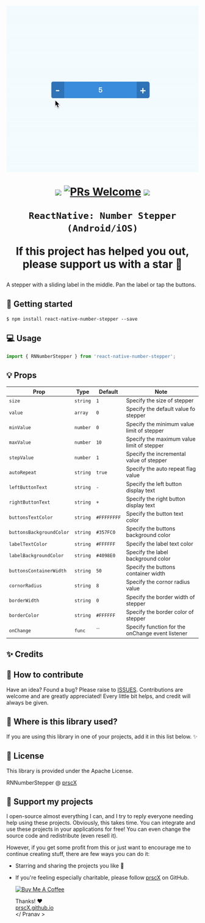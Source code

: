 <h1 align="center">

<p align="center">
  <img src="./assets/hero.gif" />
</p>

<p align="center">
  <a href="https://www.npmjs.com/package/react-native-number-stepper"><img src="http://img.shields.io/npm/v/react-native-number-stepper.svg?style=flat" /></a>
  <a href="https://github.com/prscX/react-native-number-stepper/pulls"><img alt="PRs Welcome" src="https://img.shields.io/badge/PRs-welcome-brightgreen.svg" /></a>
  <a href="https://github.com/prscX/react-native-number-stepper#License"><img src="https://img.shields.io/npm/l/react-native-number-stepper.svg?style=flat" /></a>
</p>


    ReactNative: Number Stepper (Android/iOS)

If this project has helped you out, please support us with a star 🌟
</h1>

A stepper with a sliding label in the middle. Pan the label or tap the buttons.


## 📖 Getting started

`$ npm install react-native-number-stepper --save`


## 💻 Usage

```javascript
import { RNNumberStepper } from 'react-native-number-stepper';

```

## 💡 Props


| Prop              | Type       | Default | Note                                                                                                       |
| ----------------- | ---------- | ------- | ---------------------------------------------------------------------------------------------------------- |
| `size`       | `string`     |   `1`      | Specify the size of stepper
| `value`       | `array`     |   `0`      | Specify the default value fo stepper
| `minValue`       | `number`     |    `0`     | Specify the minimum value limit of stepper
| `maxValue`       | `number`     |    `10`     | Specify the maximum value limit of stepper
| `stepValue`       | `number`     |    `1`     | Specify the incremental value of stepper
| `autoRepeat`       | `string`     |   `true`      | Specify the auto repeat flag value
| `leftButtonText`       | `string`     |   `-`      | Specify the left button display text
| `rightButtonText`       | `string`     |   `+`      | Specify the right button display text
| `buttonsTextColor`       | `string`     |   `#FFFFFFFF`      | Specify the button text color
| `buttonsBackgroundColor`       | `string`     |   `#357FC0`      | Specify the buttons background color
| `labelTextColor`       | `string`     |   `#FFFFFF`      | Specify the label text color
| `labelBackgroundColor`       | `string`     |   `#4098E0`      | Specify the label background color
| `buttonsContainerWidth`       | `string`     |   `50`      | Specify the buttons container width
| `cornorRadius`       | `string`     |   `8`      | Specify the cornor radius value
| `borderWidth`       | `string`     |   `0`      | Specify the border width of stepper
| `borderColor`       | `string`     |   `#FFFFFF`      | Specify the border color of stepper
| `onChange`       | `func`     |   ``      | Specify function for the onChange event listener


## ✨ Credits

## 🤔 How to contribute
Have an idea? Found a bug? Please raise to [ISSUES](https://github.com/prscX/react-native-number-stepper/issues).
Contributions are welcome and are greatly appreciated! Every little bit helps, and credit will always be given.

## 💫 Where is this library used?
If you are using this library in one of your projects, add it in this list below. ✨


## 📜 License
This library is provided under the Apache License.

RNNumberStepper @ [prscX](https://github.com/prscX)

## 💖 Support my projects
I open-source almost everything I can, and I try to reply everyone needing help using these projects. Obviously, this takes time. You can integrate and use these projects in your applications for free! You can even change the source code and redistribute (even resell it).

However, if you get some profit from this or just want to encourage me to continue creating stuff, there are few ways you can do it:
* Starring and sharing the projects you like 🚀
* If you're feeling especially charitable, please follow [prscX](https://github.com/prscX) on GitHub.

  <a href="https://www.buymeacoffee.com/prscX" target="_blank"><img src="https://www.buymeacoffee.com/assets/img/custom_images/orange_img.png" alt="Buy Me A Coffee" style="height: auto !important;width: auto !important;" ></a>

  Thanks! ❤️
  <br/>
  [prscX.github.io](https://prscx.github.io)
  <br/>
  </ Pranav >